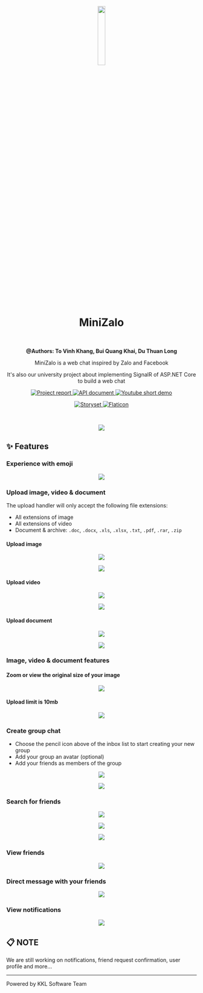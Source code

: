 <!-- Introduction -->
<p align="center">
  <img src="client/src/assets/logo.png" width="20%" />
</p>

<h1 align="center">MiniZalo</h1>

<br />

<p align="center"><b>@Authors: To Vinh Khang, Bui Quang Khai, Du Thuan Long</b></p>
<p align="center">MiniZalo is a web chat inspired by Zalo and Facebook</p>
<p align="center">It's also our university project about implementing SignalR of ASP.NET Core to build a web chat</p>

<p align="center">
  <a href="https://github.com/ToVinhKhang/All-Reports/blob/main/BSA_WEB/WEB_MiniZaloChatRealTime.pdf">
    <img src="https://img.shields.io/badge/Project%20report-blue?style=flat&logo=github&labelColor=gray" alt="Project report" />
  </a>
  <a href="https://documenter.getpostman.com/view/12371540/UVCB943H#490ec4bb-5ad8-4dbd-b373-a4a9a38b018b">
    <img src="https://img.shields.io/badge/API%20document-orange?style=flat&logo=postman&labelColor=white" alt="API document" />
  </a>
  <a href="https://youtu.be/sc08zwHgIb4">
    <img src="https://img.shields.io/badge/Short%20demo-d93025?style=flat&logo=youtube&labelColor=212121" alt="Youtube short demo" />
  </a>
</p>

<p align="center">
  <a href="https://storyset.com/">
    <img src="https://img.shields.io/badge/Storyset-1273EB?style=flat" alt="Storyset" />
  </a>
  <a href="https://www.flaticon.com/">
    <img src="https://img.shields.io/badge/Flaticon-4ad395?style=flat" alt="Flaticon" />
  </a>
</p>

<br />

<p align="center">
  <img src="screenshots/quick-look.gif" />
</p>
<!-- End of introduction -->

<!-- Features -->

## ✨ Features

### Experience with emoji

<p align="center">
  <img src="screenshots/chat-emoji.png" />
</p>

### Upload image, video & document

The upload handler will only accept the following file extensions:

- All extensions of image
- All extensions of video
- Document & archive: `.doc`, `.docx`, `.xls`, `.xlsx`, `.txt`, `.pdf`, `.rar`, `.zip`

#### Upload image

<p align="center">
  <img src="screenshots/chat-upload-image.png" />
</p>

<p align="center">
  <img src="screenshots/chat-upload-image-successful.png" />
</p>

#### Upload video

<p align="center">
  <img src="screenshots/chat-upload-video.png" />
</p>

<p align="center">
  <img src="screenshots/chat-upload-video-successful.png" />
</p>

#### Upload document

<p align="center">
  <img src="screenshots/chat-upload-document.png" />
</p>

<p align="center">
  <img src="screenshots/chat-upload-document-successful.png" />
</p>

### Image, video & document features

#### Zoom or view the original size of your image

<p align="center">
  <img src="screenshots/chat-zoom-image.png" />
</p>

#### Upload limit is 10mb

<p align="center">
  <img src="screenshots/chat-upload-error.png" />
</p>

### Create group chat

- Choose the pencil icon above of the inbox list to start creating your new group
- Add your group an avatar (optional)
- Add your friends as members of the group

<p align="center">
  <img src="screenshots/chat-create-group-1.png" />
</p>

<p align="center">
  <img src="screenshots/chat-create-group-2.png" />
</p>

### Search for friends

<p align="center">
  <img src="screenshots/search.png" />
</p>

<p align="center">
  <img src="screenshots/search-results.png" />
</p>

<p align="center">
  <img src="screenshots/search-no-results.png" />
</p>

### View friends

<p align="center">
  <img src="screenshots/friends.png" />
</p>

### Direct message with your friends

<p align="center">
  <img src="screenshots/friends-messaging.png" />
</p>

### View notifications

<p align="center">
  <img src="screenshots/notifications-dropdown.png" />
</p>
<!-- End of features -->

<!-- Notes -->

## 📋 NOTE

We are still working on notifications, friend request confirmation, user profile and more...

---

Powered by KKL Software Team

<!-- End of notes -->
